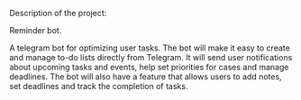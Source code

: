 Description of the project:

Reminder bot.

A telegram bot for optimizing user tasks.
The bot will make it easy to create and manage to-do lists directly from Telegram.
It will send user notifications about upcoming tasks and events, help set priorities for cases and manage deadlines.
The bot will also have a feature that allows users to add notes, set deadlines and track the completion of tasks.
